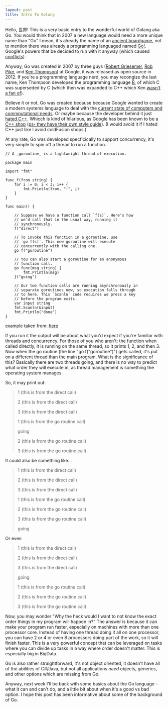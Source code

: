 ```yaml
---
layout: post
title: Intro To Golang
---
```


Hello, 世界! This is a very basic entry to the wonderful world of Golang aka Go. You would think that in 2007 a new language would need a more unique name than "Go" I mean, it's already the name of an [ancient boardgame](https://en.wikipedia.org/wiki/Go_(game)), not to mention there was already a programming languaged named [Go!](https://en.wikipedia.org/wiki/Go!_(programming_language)).  Google's powers that be decided to run with it anyway (which caused [conflicts](https://en.wikipedia.org/wiki/Go!_(programming_language)#Conflict_with_Google)).


Anyway, Go was created in 2007 by three guys ([Robert Griesemer](https://github.com/griesemer), [Rob Pike](https://github.com/robpike), and [Ken Thompson](https://github.com/ken)) at Google, it was released as open source in 2012. If you're a programming language nerd, you may recongize the last name, Ken Thompson developed the programming language [B](https://en.wikipedia.org/wiki/B_(programming_language)), of which C was superseded by C (which then was expanded to C++ which Ken [wasn't a fan of](https://gigamonkeys.wordpress.com/2009/10/16/coders-c-plus-plus/)). 


Believe it or not, Go was created because because Google wanted to create a modern systems language to deal with the [current state of computers and commputational needs](https://golang.org/doc/faq#What_is_the_purpose_of_the_project). Or maybe because the developer behind it just [hated C++](https://en.wikiquote.org/wiki/Ken_Thompson#.22Interview_with_Ken_Thompson.22.2C_2011). Whicch is kind of hilarious, as Google has been known to be a [C++ shop](https://www.quora.com/Which-programming-languages-does-Google-use-internally) ([ps- they have their own style guide](https://google.github.io/styleguide/cppguide.html)). (I would avoid it if I hated C++ just like I avoid coldFusion shops.)


At any rate, Go was developed specficically to support concurrency, it's very simple to spin off a thread to run a function.

```golang
// A _goroutine_ is a lightweight thread of execution.

package main

import "fmt"

func f(from string) {
    for i := 0; i < 3; i++ {
        fmt.Println(from, ":", i)
    }
}

func main() {

    // Suppose we have a function call `f(s)`. Here's how
    // we'd call that in the usual way, running it
    // synchronously.
    f("direct")

    // To invoke this function in a goroutine, use
    // `go f(s)`. This new goroutine will execute
    // concurrently with the calling one.
    go f("goroutine")

    // You can also start a goroutine for an anonymous
    // function call.
    go func(msg string) {
        fmt.Println(msg)
    }("going")

    // Our two function calls are running asynchronously in
    // separate goroutines now, so execution falls through
    // to here. This `Scanln` code requires we press a key
    // before the program exits.
    var input string
    fmt.Scanln(&input)
    fmt.Println("done")
}

```
example taken from: [here](https://gobyexample.com/goroutines)


If you run it the output will be about what you'd expect if you're familiar with threads and concurrency. For those of you who aren't: the function when called directly, it is running on the same thread, so it prints 1, 2, and then 3. Now when the go routine (the line "go f("goroutine")") gets called, it's put on a different thread than the main program. What is the significance of this? Basically there are two threads going, and there is no way to predict what order they will execute in, as thread management is something the operating system manages.

So, it may print out:


>1 (this is from the direct call)
>
>2 (this is from the direct call)
>
>3 (this is from the direct call)
>
>1 (this is from the go routine call)
>
>going
>
>2 (this is from the go routine call)
>
>3 (this is from the go routine call)


It could also be something like...


>1 (this is from the direct call)
>
>2 (this is from the direct call)
>
>3 (this is from the direct call)
>
>1 (this is from the go routine call)
>
>2 (this is from the go routine call)
>
>3 (this is from the go routine call)
>
>going


Or even


>1 (this is from the direct call)
>
>2 (this is from the direct call)
>
>3 (this is from the direct call)
>
>going
>
>1 (this is from the go routine call)
>
>2 (this is from the go routine call)
>
>3 (this is from the go routine call)


Now, you may wonder "Why the heck would I want to not know the exact order things in my program will happen in?" The answer is because it can make your program run faster, especially on machines with more than one processor core. Instead of having one thread doing it all on one processor, you can have 2 or 4 or even 8 processors doing part of the work, so it will finish faster. This is a very powerful concept that can be leveraged on tasks where you can divide up tasks in a way where order doesn't matter. This is especially big in BigData.


Go is also rather straightforward, it's not object oriented, it doesn't have all of the abilities of C#/Java, but not all applications *need* objects, generics, and other options which are missing from Go. 


Anyway, next week I'll be back with some basics about the Go language - what it can and can't do, and a little bit about when it's a good vs bad option. I hope this post has been informative about some of the background of Go. 

